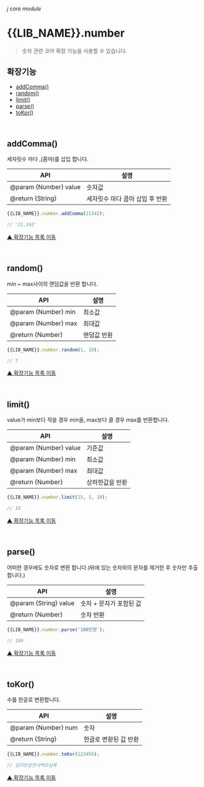 ###### j core module

# {{LIB_NAME}}.number
> 숫자 관련 코어 확장 기능을 사용할 수 있습니다.

## 확장기능

- [addComma()](#addcomma)
- [random()](#random)
- [limit()](#limit)
- [parse()](#parse)
- [toKor()](#tokor)

<br>

## addComma()
세자릿수 마다 ,(콤마)를 삽입 합니다.

API | 설명
--- | ---
@param {Number} value | 숫자값
@return {String} | 세자릿수 마다 콤마 삽입 후 반환

```js
{{LIB_NAME}}.number.addComma(21342);

// '21,342'
```

[▲ 확장기능 목록 이동](#확장기능)

<br>

## random()
min ~ max사이의 랜덤값을 반환 합니다.

API | 설명
--- | ---
@param {Number} min | 최소값
@param {Number} max | 최대값
@return {Number} | 랜덤값 반환

```js
{{LIB_NAME}}.number.random(1, 10);

// 7
```

[▲ 확장기능 목록 이동](#확장기능)

<br>

## limit()
value가 min보다 작을 경우 min을, max보다 클 경우 max를 반환합니다.

API | 설명
--- | ---
@param {Number} value | 기준값
@param {Number} min | 최소값
@param {Number} max | 최대값
@return {Number} | 상하한값을 반환

```js
{{LIB_NAME}}.number.limit(15, 1, 10);

// 10
```

[▲ 확장기능 목록 이동](#확장기능)

<br>

## parse()
어떠한 경우에도 숫자로 변환 합니다.(뒤에 있는 숫자외의 문자를 제거한 후 숫자만 추출합니다.)

API | 설명
--- | ---
@param {String} value | 숫자 + 문자가 포함된 값
@return {Number} | 숫자 반환

```js
{{LIB_NAME}}.number.parse('100만원');

// 100
```

[▲ 확장기능 목록 이동](#확장기능)

<br>

## toKor()
수를 한글로 변환합니다.

API | 설명
--- | ---
@param {Number} num | 숫자
@return {String} | 한글로 변환된 값 반환

```js
{{LIB_NAME}}.number.toKor(123456);

// 십이만삼천사백오십육
```

[▲ 확장기능 목록 이동](#확장기능)
